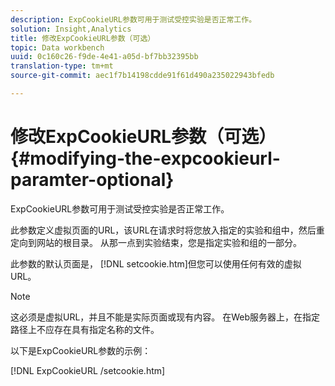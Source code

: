 ```yaml
---
description: ExpCookieURL参数可用于测试受控实验是否正常工作。
solution: Insight,Analytics
title: 修改ExpCookieURL参数（可选）
topic: Data workbench
uuid: 0c160c26-f9de-4e41-a05d-bf7bb32395bb
translation-type: tm+mt
source-git-commit: aec1f7b14198cdde91f61d490a235022943bfedb

---
```



# 修改ExpCookieURL参数（可选）{#modifying-the-expcookieurl-paramter-optional}

ExpCookieURL参数可用于测试受控实验是否正常工作。

此参数定义虚拟页面的URL，该URL在请求时将您放入指定的实验和组中，然后重定向到网站的根目录。 从那一点到实验结束，您是指定实验和组的一部分。

此参数的默认页面是， [!DNL setcookie.htm]但您可以使用任何有效的虚拟URL。

>[!NOTE]
>
>这必须是虚拟URL，并且不能是实际页面或现有内容。 在Web服务器上，在指定路径上不应存在具有指定名称的文件。

以下是ExpCookieURL参数的示例：

[!DNL ExpCookieURL /setcookie.htm]
